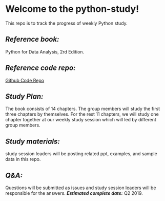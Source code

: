 # Welcome to the python-study!
This repo is to track the progress of weekly Python study.
## _**Reference book:**_ 
Python for Data Analysis, 2rd Edition.
## _**Reference code repo:**_ 
[Github Code Repo](https://github.com/wesm/pydata-book)
## _**Study Plan:**_ 
The book consists of 14 chapters. The group members will study the first three chapters by themselves. For the rest 11 chapters, we will study one chapter together at our weekly study session which will led by different group members.
## _**Study materials:**_ 
study session leaders will be posting related ppt, examples, and sample data in this repo.
## _**Q&A:**_ 
Questions will be submitted as issues and study session leaders will be responsible for the answers.
_**Estimated complete date:**_ Q2 2019.
